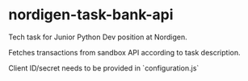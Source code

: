 # nordigen-task-bank-api

Tech task for Junior Python Dev position at Nordigen.

Fetches transactions from sandbox API according to task description.

Client ID/secret needs to be provided in \`configuration.js\`
